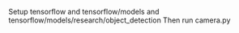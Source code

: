 Setup tensorflow and tensorflow/models and tensorflow/models/research/object_detection
Then run camera.py
